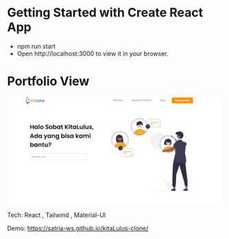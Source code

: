 # Getting Started with Create React App
- npm run start
- Open http://localhost:3000 to view it in your browser.

# Portfolio View
![alt text]({3E106CB8-10E5-4575-83BA-F5F13BC493A5}.png)

Tech: React , Tailwind , Material-UI

Demo:  https://satria-ws.github.io/kitaLulus-clone/
